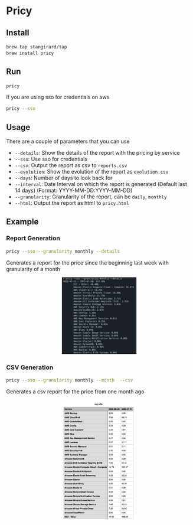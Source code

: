 # Pricy


## Install

```bash
brew tap stangirard/tap
brew install pricy
```

## Run

```bash
pricy
```

If you are using sso for credentials on aws

```bash
pricy --sso
```

## Usage

There are a couple of parameters that you can use
- `--details`: Show the details of the report with the pricing by service
- `--sso`: Use sso for credentials
- `--csv`: Output the report as csv to `reports.csv`
- `--evolution`: Show the evolution of the report as `evolution.csv`
- `--days`: Number of days to look back for
- `--interval`: Date Interval on which the report is generated (Default last 14 days) (Format: YYYY-MM-DD:YYYY-MM-DD)
- `--granularity`: Granularity of the report, can be `daily`,  `monthly`
- `--html`: Output the report as html to `pricy.html`

## Example

### Report Generation

```bash
pricy --sso --granularity monthly --details
```

Generates a report for the price since the beginning last week with granularity of a month

<p align="center">
<img src="docs/aws-reports-granularity-month-details.png" alt="aws-reports-granularity-month-details" width="40%">
<p align="center">

### CSV Generation

```bash
pricy --sso --granularity monthly --month  --csv
```

Generates a csv report for the price  from one month ago

<p align="center">
<img src="docs/csv-aws-reports-granularity-month-details-month.png" alt="csv-aws-reports-granularity-month-details-month" width="40%">
<p align="center">